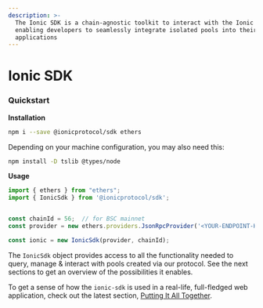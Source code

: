 ```yaml
---
description: >-
  The Ionic SDK is a chain-agnostic toolkit to interact with the Ionic Protocol,
  enabling developers to seamlessly integrate isolated pools into their own
  applications
---
```


# Ionic SDK

### Quickstart

**Installation**

```bash
npm i --save @ionicprotocol/sdk ethers 
```

Depending on your machine configuration, you may also need this:

```bash
npm install -D tslib @types/node
```

**Usage**

```typescript
import { ethers } from "ethers";
import { IonicSdk } from '@ionicprotocol/sdk';


const chainId = 56;  // for BSC mainnet
const provider = new ethers.providers.JsonRpcProvider('<YOUR-ENDPOINT-HERE>')

const ionic = new IonicSdk(provider, chainId);
```

The `IonicSdk` object provides access to all the functionality needed to query, manage & interact with pools created via our protocol. See the next sections to get an overview of the possibilities it enables.

To get a sense of how the `ionic-sdk` is used in a real-life, full-fledged web application, check out the latest section, [Putting It All Together](putting-it-all-together.md).
